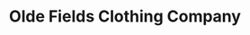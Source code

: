 ---
title: "Olde Fields Clothing Company"
url: /tallahassee/olde-fields-clothing-company-west-gaines-street/
shop: clothes
---